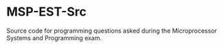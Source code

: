 # MSP-EST-Src
Source code for programming questions asked during the Microprocessor Systems and Programming exam.
